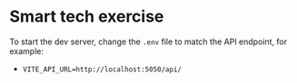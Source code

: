 # Smart tech exercise

To start the dev server, change the `.env` file to match the API endpoint, for example:
- `VITE_API_URL=http://localhost:5050/api/`